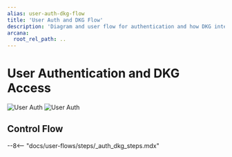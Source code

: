 ```yaml
---
alias: user-auth-dkg-flow
title: 'User Auth and DKG Flow'
description: 'Diagram and user flow for authentication and how DKG interacts with various components in the Arcana Auth.'
arcana:
  root_rel_path: ..
---
```


# User Authentication and DKG Access

![User Auth](/img/user_auth_dkg-light.svg#only-light)
![User Auth](/img/user_auth_dkg-dark.svg#only-dark)

## Control Flow

--8<-- "docs/user-flows/steps/_auth_dkg_steps.mdx"